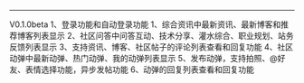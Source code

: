 ****************************************************
V0.1.0beta
1、登录功能和自动登录功能
1、综合资讯中最新资讯、最新博客和推荐博客列表显示
2、社区问答中问答互动、技术分享、灌水综合、职业规划、站务反馈列表显示
3、支持资讯、博客、社区帖子的评论列表查看和回复功能
4、社区动弹中最新动弹、热门动弹、我的动弹列表显示
5、发布动弹，支持拍照、@好友、表情选择功能，异步发帖功能
6、动弹的回复列表查看和回复功能